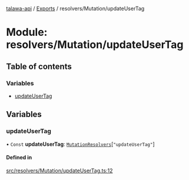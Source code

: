 [talawa-api](../README.md) / [Exports](../modules.md) / resolvers/Mutation/updateUserTag

# Module: resolvers/Mutation/updateUserTag

## Table of contents

### Variables

- [updateUserTag](resolvers_Mutation_updateUserTag.md#updateusertag)

## Variables

### updateUserTag

• `Const` **updateUserTag**: [`MutationResolvers`](types_generatedGraphQLTypes.md#mutationresolvers)[``"updateUserTag"``]

#### Defined in

[src/resolvers/Mutation/updateUserTag.ts:12](https://github.com/PalisadoesFoundation/talawa-api/blob/c766886/src/resolvers/Mutation/updateUserTag.ts#L12)
